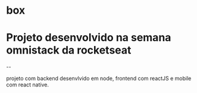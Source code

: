 # box
# Projeto desenvolvido na semana omnistack da rocketseat

--

projeto com backend desenvlvido em node, frontend com reactJS e mobile com react native.
